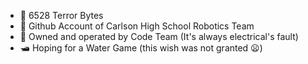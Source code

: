 - 🦾 6528 Terror Bytes
- 🏫 Github Account of Carlson High School Robotics Team
- 👀 Owned and operated by Code Team (It's always electrical's fault)
- 🛥️ Hoping for a Water Game (this wish was not granted 😦)

<!---
CarlsonRobotics/CarlsonRobotics is a ✨ special ✨ repository because its `README.md` (this file) appears on your GitHub profile.
You can click the Preview link to take a look at your changes.
--->
